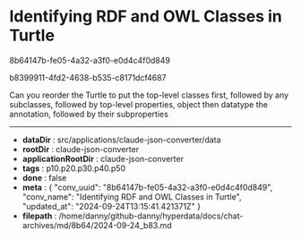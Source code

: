 # Identifying RDF and OWL Classes in Turtle

8b64147b-fe05-4a32-a3f0-e0d4c4f0d849

b8399911-4fd2-4638-b535-c8171dcf4687

Can you reorder the Turtle to put the top-level classes first, followed by any subclasses, followed by top-level properties, object then datatype the annotation, followed by their subproperties

---

* **dataDir** : src/applications/claude-json-converter/data
* **rootDir** : claude-json-converter
* **applicationRootDir** : claude-json-converter
* **tags** : p10.p20.p30.p40.p50
* **done** : false
* **meta** : {
  "conv_uuid": "8b64147b-fe05-4a32-a3f0-e0d4c4f0d849",
  "conv_name": "Identifying RDF and OWL Classes in Turtle",
  "updated_at": "2024-09-24T13:15:41.421371Z"
}
* **filepath** : /home/danny/github-danny/hyperdata/docs/chat-archives/md/8b64/2024-09-24_b83.md